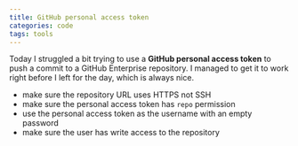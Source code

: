 ```yaml
---
title: GitHub personal access token
categories: code
tags: tools
---
```


Today I struggled a bit trying to use a **GitHub personal access token** to push a commit to a GitHub Enterprise repository. I managed to get it to work right before I left for the day, which is always nice.

* make sure the repository URL uses HTTPS not SSH
* make sure the personal access token has `repo` permission
* use the personal access token as the username with an empty password
* make sure the user has write access to the repository
